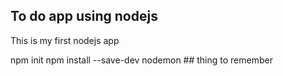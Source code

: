 ## To do app using nodejs
This is my first nodejs app

npm init
npm install --save-dev nodemon ## thing to remember